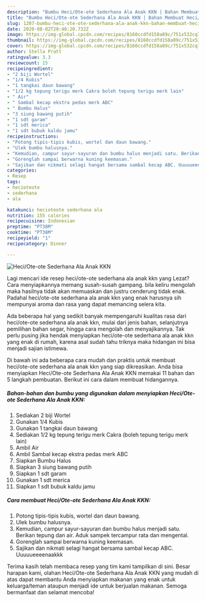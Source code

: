 ```yaml
---
description: "Bumbu Heci/Ote-ote Sederhana Ala Anak KKN | Bahan Membuat Heci/Ote-ote Sederhana Ala Anak KKN Yang Enak Dan Lezat"
title: "Bumbu Heci/Ote-ote Sederhana Ala Anak KKN | Bahan Membuat Heci/Ote-ote Sederhana Ala Anak KKN Yang Enak Dan Lezat"
slug: 1207-bumbu-heci-ote-ote-sederhana-ala-anak-kkn-bahan-membuat-heci-ote-ote-sederhana-ala-anak-kkn-yang-enak-dan-lezat
date: 2020-08-02T20:48:20.732Z
image: https://img-global.cpcdn.com/recipes/8160ccdfd158a89c/751x532cq70/heciote-ote-sederhana-ala-anak-kkn-foto-resep-utama.jpg
thumbnail: https://img-global.cpcdn.com/recipes/8160ccdfd158a89c/751x532cq70/heciote-ote-sederhana-ala-anak-kkn-foto-resep-utama.jpg
cover: https://img-global.cpcdn.com/recipes/8160ccdfd158a89c/751x532cq70/heciote-ote-sederhana-ala-anak-kkn-foto-resep-utama.jpg
author: Stella Pratt
ratingvalue: 3.3
reviewcount: 15
recipeingredient:
- "2 biji Wortel"
- "1/4 Kubis"
- "1 tangkai daun bawang"
- "1/2 kg tepung terigu merk Cakra boleh tepung terigu merk lain"
- " Air"
- " Sambal kecap ekstra pedas merk ABC"
- " Bumbu Halus"
- "3 siung bawang putih"
- "1 sdt garam"
- "1 sdt merica"
- "1 sdt bubuk kaldu jamu"
recipeinstructions:
- "Potong tipis-tipis kubis, wortel dan daun bawang."
- "Ulek bumbu halusnya."
- "Kemudian, campur sayur-sayuran dan bumbu halus menjadi satu. Berikan tepung dan air. Aduk sampek tercampur rata dan mengental."
- "Gorenglah sampai berwarna kuning keemasan."
- "Sajikan dan nikmati selagi hangat bersama sambal kecap ABC. Uuuuueeeenaakkk"
categories:
- Resep
tags:
- hecioteote
- sederhana
- ala

katakunci: hecioteote sederhana ala 
nutrition: 155 calories
recipecuisine: Indonesian
preptime: "PT38M"
cooktime: "PT38M"
recipeyield: "1"
recipecategory: Dinner

---
```



![Heci/Ote-ote Sederhana Ala Anak KKN](https://img-global.cpcdn.com/recipes/8160ccdfd158a89c/751x532cq70/heciote-ote-sederhana-ala-anak-kkn-foto-resep-utama.jpg)

Lagi mencari ide resep heci/ote-ote sederhana ala anak kkn yang Lezat? Cara menyiapkannya memang susah-susah gampang. bila keliru mengolah maka hasilnya tidak akan memuaskan dan justru cenderung tidak enak. Padahal heci/ote-ote sederhana ala anak kkn yang enak harusnya sih mempunyai aroma dan rasa yang dapat memancing selera kita.

Ada beberapa hal yang sedikit banyak mempengaruhi kualitas rasa dari heci/ote-ote sederhana ala anak kkn, mulai dari jenis bahan, selanjutnya pemilihan bahan segar, hingga cara mengolah dan menyajikannya. Tak perlu pusing jika hendak menyiapkan heci/ote-ote sederhana ala anak kkn yang enak di rumah, karena asal sudah tahu triknya maka hidangan ini bisa menjadi sajian istimewa.




Di bawah ini ada beberapa cara mudah dan praktis untuk membuat heci/ote-ote sederhana ala anak kkn yang siap dikreasikan. Anda bisa menyiapkan Heci/Ote-ote Sederhana Ala Anak KKN memakai 11 bahan dan 5 langkah pembuatan. Berikut ini cara dalam membuat hidangannya.

<!--inarticleads1-->

##### Bahan-bahan dan bumbu yang digunakan dalam menyiapkan Heci/Ote-ote Sederhana Ala Anak KKN:

1. Sediakan 2 biji Wortel
1. Gunakan 1/4 Kubis
1. Gunakan 1 tangkai daun bawang
1. Sediakan 1/2 kg tepung terigu merk Cakra (boleh tepung terigu merk lain)
1. Ambil  Air
1. Ambil  Sambal kecap ekstra pedas merk ABC
1. Siapkan  Bumbu Halus
1. Siapkan 3 siung bawang putih
1. Siapkan 1 sdt garam
1. Gunakan 1 sdt merica
1. Siapkan 1 sdt bubuk kaldu jamu




<!--inarticleads2-->

##### Cara membuat Heci/Ote-ote Sederhana Ala Anak KKN:

1. Potong tipis-tipis kubis, wortel dan daun bawang.
1. Ulek bumbu halusnya.
1. Kemudian, campur sayur-sayuran dan bumbu halus menjadi satu. Berikan tepung dan air. Aduk sampek tercampur rata dan mengental.
1. Gorenglah sampai berwarna kuning keemasan.
1. Sajikan dan nikmati selagi hangat bersama sambal kecap ABC. Uuuuueeeenaakkk




Terima kasih telah membaca resep yang tim kami tampilkan di sini. Besar harapan kami, olahan Heci/Ote-ote Sederhana Ala Anak KKN yang mudah di atas dapat membantu Anda menyiapkan makanan yang enak untuk keluarga/teman ataupun menjadi ide untuk berjualan makanan. Semoga bermanfaat dan selamat mencoba!
